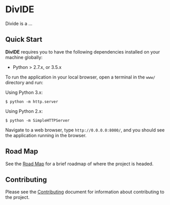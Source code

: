 # DivIDE

Divide is a ...

## Quick Start

**DivIDE** requires you to have the following dependencies installed on your machine globally:

- Python > 2.7.x, or 3.5.x

To run the application in your local browser, open a terminal in the `www/` directory and run:

Using Python 3.x:

```
$ python -m http.server
```

Using Python 2.x:

```
$ python -m SimpleHTTPServer
```

Navigate to a web browser, type `http://0.0.0.0:8000/`, and you should see the application running in the browser.

## Road Map

See the [Road Map](docs/roadmap.md) for a brief roadmap of where the project is headed.

## Contributing

Please see the [Contributing](CONTRIBUTING.md) document for information about contributing to the project.